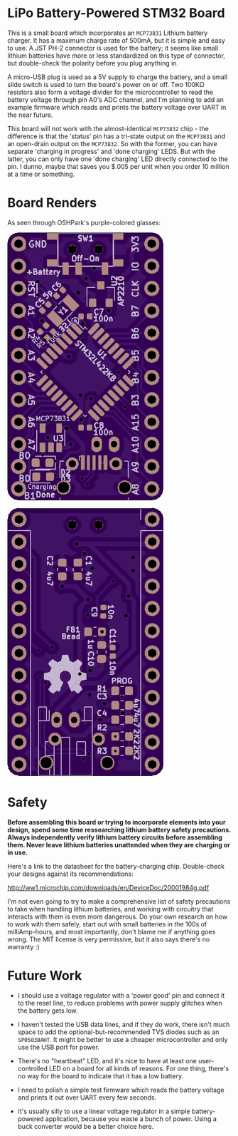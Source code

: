 # LiPo Battery-Powered STM32 Board

This is a small board which incorporates an `MCP73831` Lithium battery charger. It has a maximum charge rate of 500mA, but it is simple and easy to use. A JST PH-2 connector is used for the battery; it seems like small lithium batteries have more or less standardized on this type of connector, but double-check the polarity before you plug anything in.

A micro-USB plug is used as a 5V supply to charge the battery, and a small slide switch is used to turn the board's power on or off. Two 100KΩ resistors also form a voltage divider for the microcontroller to read the battery voltage through pin A0's ADC channel, and I'm planning to add an example firmware which reads and prints the battery voltage over UART in the near future.

This board will not work with the almost-identical `MCP73832` chip - the difference is that the 'status' pin has a tri-state output on the `MCP73831` and an open-drain output on the `MCP73832`. So with the former, you can have separate 'charging in progress' and 'done charging' LEDS. But with the latter, you can only have one 'done charging' LED directly connected to the pin. I dunno, maybe that saves you $.005 per unit when you order 10 million at a time or something.

# Board Renders

As seen through OSHPark's purple-colored glasses:

![Top](renders/board_top.png)

![Bottom](renders/board_bot.png)

# Safety

**Before assembling this board or trying to incorporate elements into your design, spend some time ressearching lithium battery safety precautions. Always independently verify lithium battery circuits before assembling them. Never leave lithium batteries unattended when they are charging or in use.**

Here's a link to the datasheet for the battery-charging chip. Double-check your designs against its recommendations:

http://ww1.microchip.com/downloads/en/DeviceDoc/20001984g.pdf

I'm not even going to try to make a comprehensive list of safety precautions to take when handling lithium batteries, and working with circuitry that interacts with them is even more dangerous. Do your own research on how to work with them safely, start out with small batteries in the 100s of milliAmp-hours, and most importantly, don't blame me if anything goes wrong. The MIT license is very permissive, but it also says there's no warranty :)

# Future Work

* I should use a voltage regulator with a 'power good' pin and connect it to the reset line, to reduce problems with power supply glitches when the battery gets low.

* I haven't tested the USB data lines, and if they do work, there isn't much space to add the optional-but-recommended TVS diodes such as an `SP0503BAHT`. It might be better to use a cheaper microcontroller and only use the USB port for power.

* There's no "heartbeat" LED, and it's nice to have at least one user-controlled LED on a board for all kinds of reasons. For one thing, there's no way for the board to indicate that it has a low battery.

* I need to polish a simple test firmware which reads the battery voltage and prints it out over UART every few seconds.

* It's usually silly to use a linear voltage regulator in a simple battery-powered application, because you waste a bunch of power. Using a buck converter would be a better choice here.
